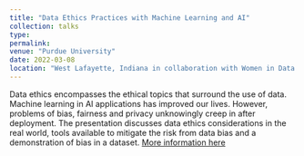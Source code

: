 ```yaml
---
title: "Data Ethics Practices with Machine Learning and AI"
collection: talks
type: 
permalink: 
venue: "Purdue University"
date: 2022-03-08
location: "West Lafayette, Indiana in collaboration with Women in Data Science, Stanford University"
---
```

Data ethics encompasses the ethical topics that surround the use of data. Machine learning in AI applications has improved our lives. However, problems of bias, fairness and privacy unknowingly creep in after deployment. The presentation discusses data ethics considerations in the real world, tools available to mitigate the risk from data bias and a demonstration of bias in a dataset.
[More information here](https://sites.lib.purdue.edu/wids/)

